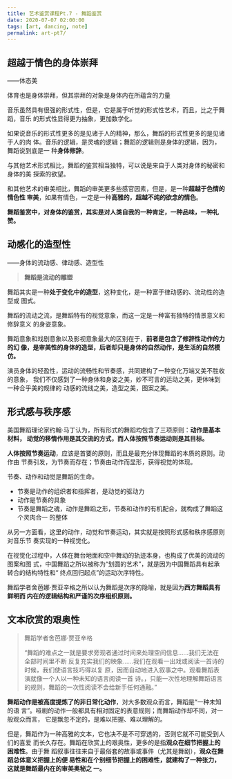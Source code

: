 ```yaml
---
title: 艺术鉴赏课程Pt.7 - 舞蹈鉴赏
date: 2020-07-07 02:00:00
tags: [art, dancing, note]
permalink: art-pt7/
---
```


## 超越于情色的身体崇拜

——体态美

体育也是身体崇拜，但其崇拜的对象是身体内在所蕴含的力量

音乐虽然具有很强的形式性，但是，它是属于听觉的形式性艺术，而且，比之于舞蹈，音乐
的形式性显得更为抽象，更加数学化。

如果说音乐的形式性更多的是见诸于人的精神，那么，舞蹈的形式性更多的是见诸于人的肉
体。音乐的逻辑，是灵魂的逻辑；舞蹈的逻辑则是身体的逻辑，因为，舞蹈说到底是一
种**身体修辞**。

与其他艺术形式相比，舞蹈的鉴赏相当独特，可以说是来自于人类对身体的秘密和身体的美
探索的欲望。

和其他艺术的审美相比，舞蹈的审美更多些感官因素，但是，是一种**超越于色情的情色性
审美**，如果有情色，一定是一种**高雅的，超越不纯的欲念的情色**。

**舞蹈鉴赏中，对身体的鉴赏，其实是对人类自我的一种肯定，一种品味，一种礼赞。**

<!-- more -->

## 动感化的造型性

——身体的流动感、律动感、造型性

> **舞蹈是流动的雕塑**

舞蹈其实是一种**处于变化中的造型**，这种变化，是一种富于律动感的、流动性的造型或
图式。

舞蹈的流动之流，是舞蹈特有的视觉意象，而这一定是一种富有独特的情景意义和修辞意义
的身姿意象。

舞蹈意象和戏剧意象以及影视意象最大的区别在于，**前者是包含了修辞性动作的力的幻
像，是审美性的身体的造型，后者却只是身体的自然动作，是生活的自然模仿。**

演员身体的轻盈性，运动的流畅性和节奏感，共同建构了一种变化万端又美不胜收的意象，
我们不仅感到了一种身体和身姿之美，妙不可言的运动之美，更体味到一种合乎美的规律的
动感的流线之美，造型之美，图案之美。

## 形式感与秩序感

美国舞蹈理论家约翰·马丁认为，所有形式的舞蹈均包含了三项原则：**动作是基本材料，
动觉的移情作用是其交流的方式，而人体按照节奏运动则是其目标。**

**人体按照节奏运动**，应该是首要的原则，而且是最充分体现舞蹈的本质的原则。动作由
节奏引发，为节奏而存在；节奏由动作而显形，获得视觉的体现。

节奏、动作和动觉是舞蹈的生命。

- 节奏是动作的组织者和指挥者，是动觉的驱动力
- 动作是节奏的具象
- 节奏是舞蹈之魂，动作是舞蹈之形，节奏和动作的有机配合，就构成了舞蹈这个灵肉合一
  的整体

从另一方面看，这里的动作，动觉和节奏运动，其实就是按照形式感和秩序感原则对音乐节
奏实现的一种视觉化。

在视觉化过程中，人体在舞台地面和空中舞动的轨迹本身，也构成了优美的流动的图案和图
式，中国舞蹈之所以被称为“划圆的艺术”，就是因为中国舞蹈具有起承转合的结构特性和“
终点回归起点”的运动次序特性。

舞蹈学者舍芭娜·贾亚辛格之所以认为舞蹈是次序的隐喻，就是因为**西方舞蹈具有鲜明而
内在的逻辑结构和严谨的次序组织原则。**

## 文本欣赏的艰奥性

> 舞蹈学者舍芭娜·贾亚辛格
>
> “舞蹈的难点之一就是要求旁观者通过时间来处理空间信息……我们无法在全部时间里不断
> 反复充实我们的映象……我们在观看一出戏或阅读一首诗的时候，我们使语言技巧得以复
> 原，因而自动地进入叙事之中。观看舞蹈表演就像一个人以一种未知的语言阅读一首
> 诗。，只能一次性地理解舞蹈语言的规则，舞蹈的一次性阅读不会给新手任何通融。”

**舞蹈动作是被高度提炼了的非日常化动作**，对大多数观众而言，舞蹈是“一种未知的语
言”。哑剧的动作一般都具有相对固定的表意规则；而舞蹈动作却不同，对一般观众而言，
它是飘忽不定的，是难以把握、难以理解的。

但是，舞蹈作为一种高雅的文本，它也决不是不可穿透的，否则它就不可能受到人们的喜爱
而长久存在。舞蹈在欣赏上的艰奥性，更多的是指**观众在细节把握上的困难性**。由于舞
蹈叙事往往来自于最俗套的故事或事件（尤其是舞剧），**观众在舞蹈总体意义把握上的便
易性和在个别细节把握上的困难性，就建构了一种张力，这就是舞蹈最内在的审美奥秘之
一。**
